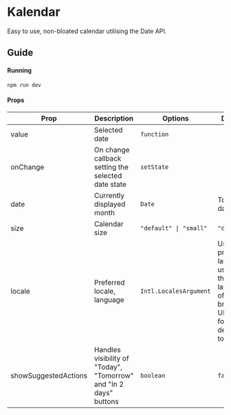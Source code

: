# Kalendar

Easy to use, non-bloated calendar utilising the Date API.

## Guide

#### Running

`npm run dev`

#### Props

| Prop                 | Description                                                       | Options                | Default                                                                                             |
| -------------------- | ----------------------------------------------------------------- | ---------------------- | --------------------------------------------------------------------------------------------------- |
| value                | Selected date                                                     | `function`             |                                                                                                     |
| onChange             | On change callback setting the selected date state                | `setState`             |                                                                                                     |
| date                 | Currently displayed month                                         | `Date`                 | Today's date                                                                                        |
| size                 | Calendar size                                                     | `"default" \| "small"` | `"default"`                                                                                         |
| locale               | Preferred locale, language                                        | `Intl.LocalesArgument` | User's preferred language, usually the language of the browser UI. If not found, defaults to `"en"` |
| showSuggestedActions | Handles visibility of "Today", "Tomorrow" and "In 2 days" buttons | `boolean`              | `false`                                                                                             |
